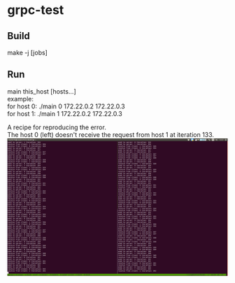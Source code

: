 # grpc-test
Build
-----
make -j [jobs]

Run
---
main this_host [hosts...]  
example:  
for host 0: ./main 0 172.22.0.2 172.22.0.3  
for host 1: ./main 1 172.22.0.2 172.22.0.3  

A recipe for reproducing the error.  
The host 0 (left) doesn't receive the request from host 1 at iteration 133.
![screenshot](https://raw.githubusercontent.com/CaryLorrk/grpc-test/master/screenshot.png)
